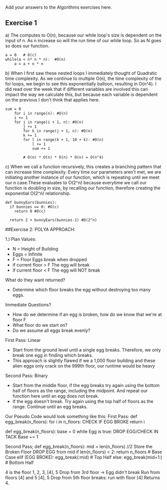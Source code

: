 Add your answers to the Algorithms exercises here.
## Exercise 1 
a) The computes to O(n), because our while loop's size is dependent on the input of n. As n increase so will the run time of our while loop. So as N goes so does our function.

    a = 0   # O(c)
    while(a < n* n * n):  #O(n)
        a = a + n * n   

b) When I first saw these nested loops I immediately thought of Quadratic time complexity. As we continue to multiple O(n), the time complexity of the for loops, we begin to see this exponentially balloon, resulting in O(n^4). I did read over the week that if different variables are involved this can impact the way we calculate this, but because each variable is dependent on the previous I don't think that applies here. 


    sum = 0
        for i in range(n): #O(n)
        i += 1
        for j in range(i + 1, n): #O(n)
            j += 1
            for k in range(j + 1, n): #O(n)
            k += 1
            for l in range(k + 1, 10 + k): #O(n)
                l += 1
                sum += 1

            # O(n) * O(n) * O(n) * O(n) = O(n^4)

c)  When we call a function recursively, this creates a branching pattern that can increase time complexity. Every time our parameters aren't met, we are initiating another instance of our function, which is repeating until we meet our n case.These evaluates to  O(2^n) because everytime we call our function is doubling in size, by recalling our function, therefore creating the exponential O(2^n) relationship. 

    def bunnyEars(bunnies):
      if bunnies == 0: #O(c)
        return 0 #O(c)

      return 2 + bunnyEars(bunnies-1) #O(2^n)



##Exercise 2:
POLYA APPROACH:

1.) Plan
Values: 
 - N = Height of Building
 - Eggs = Infinite
 - F = Floor Eggs break when dropped
 - if current floor > F The egg will break
 - if current floor < F The egg will NOT break

 What do they want returned?
 - Determine which floor breaks the egg without destroying too many eggs.

 Immediate Questions?
 - How do we determine if an egg is broken, how do we know that we're at floor F 
 - What floor do we start on? 
 - Do we assume all eggs break evenly?

 First Pass: Linear 
 - Start from the ground level until a single egg breaks. Therefore, we only break one egg in finding which breaks. 
 - This approach is slightly flawed if we a 1,000 floor building and these alien eggs only crack on the 999th floor, our runtime would be heavy

 Second Pass: Binary
 - Start from the middle floor, if the egg breaks try again using the bottom half of floors as the range, including the midpoint. And repeat our function here until an egg does not break.
 - If the egg doesn't break. Try again using the top half of floors as the range. Continue until an egg breaks.


Our Pseudo Code would look something like this:
First Pass:
def egg_break(n_floors):
    for i in n_floors:
        CHECK IF EGG BROKE 
            return i
    
def egg_break(n_floors):
    base = 0
    while Egg is true:
        DROP EGG/CHECK IN TACK
        Base += 1


Second Pass;
def egg_break(n_floors):
    mid = len(n_floors) //2
    Store the Broken Floor
    DROP EGG from mid
    if len(n_floors) < 2:
        return n_floors # Base Case 
    elif (EGG BROKE):
        egg_break(:mid) # Top Half
    else:
        egg_break(mid+1:) # Bottom Half

4 is the floor
 1, 2, 3, [4], 5
 Drop from 3rd floor -> Egg didn't break
 Run from floors [4] and 5
[4], 5 
Drop from 5th floor breaks:
run with floor [4] Returns 4.


